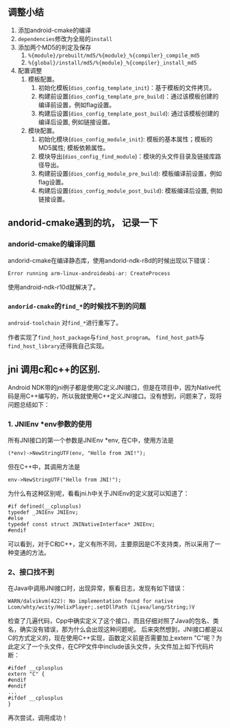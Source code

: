 ## 调整小结

1. 添加android-cmake的编译
1. `dependencies`修改为全局的`install`
1. 添加两个MD5的判定及保存
    1. `%{module}/prebuilt/md5/%{module}_%{compiler}_compile_md5`
    1. `%{global}/install/md5/%{module}_%{compiler}_install_md5`
1. 配置调整
    1. 模板配置。
        1. 初始化模板(`dios_config_template_init`)：基于模板的文件拷贝。
        1. 构建前设置(`dios_config_template_pre_build`)：通过该模板创建的编译前设置，例如flag设置。
        1. 构建后设置(`dios_config_template_post_build`): 通过该模板创建的编译后设置, 例如链接设置。
    1. 模块配置。
        1. 初始化模块(`dios_config_module_init`): 模板的基本属性；模板的MD5属性; 模板依赖属性。
        1. 模块导出(`dios_config_find_module`)：模块的头文件目录及链接库路径导出。
        1. 构建前设置(`dios_config_module_pre_build`): 模板编译前设置，例如flag设置。
        1. 构建后设置(`dios_config_module_post_build`): 模板编译后设置, 例如链接设置。

## andorid-cmake遇到的坑， 记录一下

### andorid-cmake的编译问题

andorid-cmake在编译静态库，使用andorid-ndk-r8d的时候出现以下错误：

    Error running arm-linux-androideabi-ar: CreateProcess

使用android-ndk-r10d就解决了。

### `andorid-cmake`的`find_*`的时候找不到的问题

`android-toolchain` 对`find_*`进行重写了。

作者实现了`find_host_package`与`find_host_program`。
`find_host_path`与`find_host_library`还得我自己实现。

## jni 调用c和c++的区别.

Android NDK带的jni例子都是使用C定义JNI接口，但是在项目中，因为Native代码是用C++编写的，所以我就使用C++定义JNI接口。没有想到，问题来了，现将问题总结如下：

### 1. JNIEnv *env参数的使用

所有JNI接口的第一个参数是JNIEnv *env, 在C中，使用方法是

    (*env)->NewStringUTF(env, "Hello from JNI!");

但在C++中，其调用方法是

    env->NewStringUTF("Hello from JNI!");

为什么有这种区别呢，看看jni.h中关于JNIEnv的定义就可以知道了：

    #if defined(__cplusplus)
    typedef _JNIEnv JNIEnv;
    #else
    typedef const struct JNINativeInterface* JNIEnv;
    #endif

可以看到，对于C和C++，定义有所不同，主要原因是C不支持类，所以采用了一种变通的方法。

### 2、接口找不到

在Java中调用JNI接口时，出现异常，察看日志，发现有如下错误：

    WARN/dalvikvm(422): No implementation found for native Lcom/whty/wcity/HelixPlayer;.setDllPath (Ljava/lang/String;)V

检查了几遍代码，Cpp中确实定义了这个接口，而且仔细对照了Java的包名、类名，确实没有错误，那为什么会出现这种问题呢。
后来突然想到，JNI接口都是以C的方式定义的，现在使用C++实现，函数定义前是否需要加上extern "C"呢？为此定义了一个头文件，在CPP文件中include该头文件，头文件加上如下代码片断：

    #ifdef __cplusplus
    extern "C" {
    #endif
    #endif
    ...
    #ifdef __cplusplus
    }

再次尝试，调用成功！

